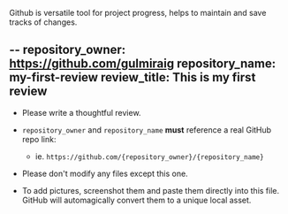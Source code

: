 Github is versatile tool for project progress, helps to maintain and save tracks of changes. 

--
repository_owner: https://github.com/gulmiraig
repository_name: my-first-review
review_title: This is my first review
---
- Please write a thoughtful review.

- `repository_owner` and `repository_name` **must** reference a real GitHub repo link:
  - ie. `https://github.com/{repository_owner}/{repository_name}`

- Please don't modify any files except this one.

- To add pictures, screenshot them and paste them directly into this file.  GitHub will automagically convert them to a unique local asset.
